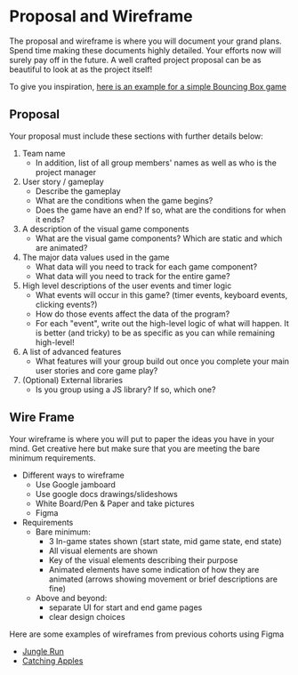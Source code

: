 # Proposal and Wireframe

The proposal and wireframe is where you will document your grand plans. Spend time making these documents highly detailed. Your efforts now will surely pay off in the future. A well crafted project proposal can be as beautiful to look at as the project itself!

To give you inspiration, [here is an example for a simple Bouncing Box game](https://docs.google.com/document/d/1ubnnmUoDmL8dRnHEKmAzpGwQTPHUW-R7dZt6pVjNSBc/edit#)

## Proposal

Your proposal must include these sections with further details below: 
1. Team name
    - In addition, list of all group members' names as well as who is the project manager
2. User story / gameplay
    - Describe the gameplay
    - What are the conditions when the game begins?
    - Does the game have an end? If so, what are the conditions for when it ends?
3. A description of the visual game components 
    - What are the visual game components? Which are static and which are animated?
4. The major data values used in the game
    - What data will you need to track for each game component?
    - What data will you need to track for the entire game?
5. High level descriptions of the user events and timer logic 
    - What events will occur in this game? (timer events, keyboard events, clicking events?)
    - How do those events affect the data of the program?
    - For each "event", write out the high-level logic of what will happen. It is better (and tricky) to be as specific as you can while remaining high-level!
6. A list of advanced features
    - What features will your group build out once you complete your main user stories and core game play?
7. (Optional) External libraries
    - Is you group using a JS library? If so, which one?

## Wire Frame

Your wireframe is where you will put to paper the ideas you have in your mind. Get creative here but make sure that you are meeting the bare minimum requirements.

- Different ways to wireframe
    - Use Google jamboard
    - Use google docs drawings/slideshows
    - White Board/Pen & Paper and take pictures
    - Figma
- Requirements
    - Bare minimum:
        - 3 In-game states shown (start state, mid game state, end state)
        - All visual elements are shown
        - Key of the visual elements describing their purpose
        - Animated elements have some indication of how they are animated (arrows showing movement or brief descriptions are fine)
    - Above and beyond:
        - separate UI for start and end game pages
        - clear design choices

Here are some examples of wireframes from previous cohorts using Figma
* [Jungle Run](https://www.figma.com/file/9jqV6GdcpkFvoSgpBMuUgR/Untitled?node-id=0%3A1&t=3M7aZjsWtiIJVAvN-0)
* [Catching Apples](https://www.figma.com/file/dwPi9sx9glqNrYgB1DtbxR/Catch-the-Apples?node-id=0%3A1&t=1AT527ZvgS4gYCW4-0)

